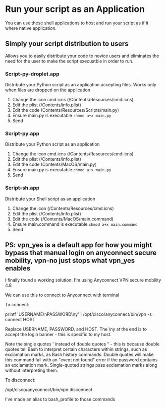 # Run your script as an Application
You can use these shell applications to host and run your script as if it where native application.

## Simply your script distribution to users
Allows you to easily distribute your code to novice users and eliminates the need for the user to make the script execuatble in order to run.

### Script-py-droplet.app
Distribute your Python script as an application accepting files.
Works only when files are dropped on the application
1. Change the icon cmd.icns (/Contents/Resources/cmd.icns)
2. Edit the plist (/Contents/info.plist)
3. Edit the code (Contents/Resources/Scripts/main.py)
4. Ensure main.py is executable `chmod a+x main.py`
5. Send

### Script-py.app
Distribute your Python script as an application
1. Change the icon cmd.icns (/Contents/Resources/cmd.icns)
2. Edit the plist (/Contents/info.plist)
3. Edit the code (Contents/MacOS/main.py)
4. Ensure main.py is executable `chmod a+x main.py`
5. Send

### Script-sh.app
Distribute your Shell script as an application
1. Change the icon (/Contents/Resources/cmd.icns)
2. Edit the plist (/Contents/info.plist)
3. Edit the code (/Contents/MacOS/main.command)
4. Ensure main.command is executable `chmod a+x main.command`
5. Send

## PS: vpn_yes is a default app for how you might bypass that manual login on anyconnect secure mobility, vpn-no just stops what vpn_yes enables

I finally found a working solution. I'm using Anyconnect VPN secure mobility 4.8

We can use this to connect to Anyconnect with terminal

To connect:

printf 'USERNAME\nPASSWORD\ny' | /opt/cisco/anyconnect/bin/vpn -s connect HOST

Replace USERNAME, PASSWORD, and HOST. The \ny at the end is to accept the login banner - this is specific to my host.

Note the single quotes ' instead of double quotes " - this is because double quotes tell Bash to interpret certain characters within strings, such as exclamation marks, as Bash history commands. Double quotes will make this command fail with an "event not found" error if the password contains an exclamation mark. Single-quoted strings pass exclamation marks along without interpreting them.

To disconnect:

/opt/cisco/anyconnect/bin/vpn disconnect

I've made an alias to bash_profile to those commands


